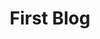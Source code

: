 ---
layout: article
title: "First Blog"
categories: articles
tags: [sample]
comments: true
ads: true
image:
  teaser: 400x250.gif
---